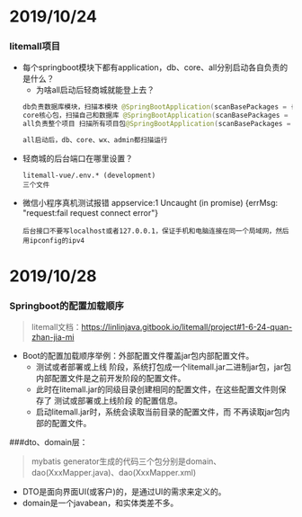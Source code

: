 # 2019/10/24
### litemall项目
- 每个springboot模块下都有application，db、core、all分别启动各自负责的是什么？
    - 为啥all启动后轻商城就能登上去？
    ```java
    db负责数据库模块，扫描本模块 @SpringBootApplication(scanBasePackages = {"org.linlinjava.litemall.db"})
    core核心包，扫描自己和数据库 @SpringBootApplication(scanBasePackages = {"org.linlinjava.litemall.db", "org.linlinjava.litemall.core"})
    all负责整个项目 扫描所有项目包@SpringBootApplication(scanBasePackages = {"org.linlinjava.litemall"})
    
    all启动后，db、core、wx、admin都扫描运行
    ```
- 轻商城的后台端口在哪里设置？
    ```
    litemall-vue/.env.* (development)
    三个文件
    ```
- 微信小程序真机测试报错 appservice:1 Uncaught (in promise) {errMsg: "request:fail request connect error"}
    ```
    后台接口不要写localhost或者127.0.0.1，保证手机和电脑连接在同一个局域网，然后用ipconfig的ipv4
    ```
# 2019/10/28
### Springboot的配置加载顺序
> litemall文档：https://linlinjava.gitbook.io/litemall/project#1-6-24-quan-zhan-jia-mi

- Boot的配置加载顺序举例：外部配置文件覆盖jar包内部配置文件。
    - 测试或者部署或上线 阶段，系统打包成一个litemall.jar二进制jar包，jar包内部配置文件是之前开发阶段的配置文件。
    - 此时在litemall.jar的同级目录创建相同的配置文件，在这些配置文件则保存了 测试或部署或上线阶段 的配置信息。
    - 启动litemall.jar时，系统会读取当前目录的配置文件，而 不再读取jar包内部的配置文件。


###dto、domain层：
> mybatis generator生成的代码三个包分别是domain、dao(XxxMapper.java)、dao(XxxMapper.xml)

- DTO是面向界面UI(或客户)的，是通过UI的需求来定义的。
- domain是一个javabean，和实体类差不多。